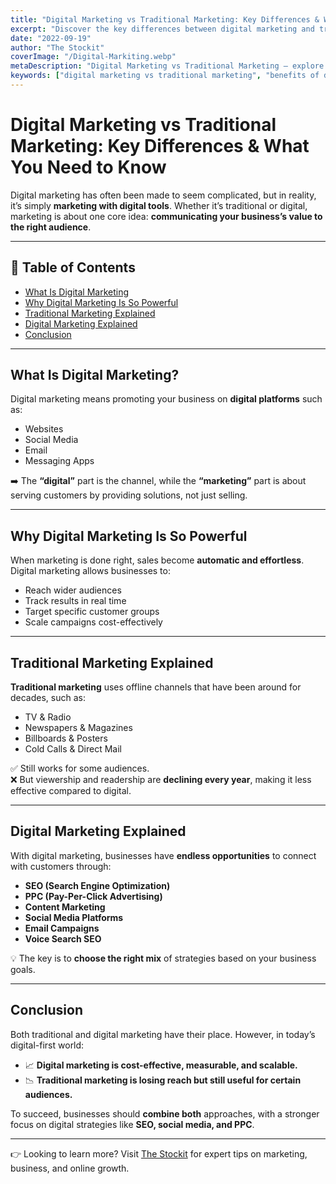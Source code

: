 ```yaml
---
title: "Digital Marketing vs Traditional Marketing: Key Differences & What You Need to Know"
excerpt: "Discover the key differences between digital marketing and traditional marketing. Learn which strategy is more effective in today’s digital age and how businesses can maximize results."
date: "2022-09-19"
author: "The Stockit"
coverImage: "/Digital-Markiting.webp"
metaDescription: "Digital Marketing vs Traditional Marketing — explore the differences, advantages, and drawbacks of both strategies. Find out which marketing method works best for your business in 2025."
keywords: ["digital marketing vs traditional marketing", "benefits of digital marketing", "traditional marketing examples", "digital marketing strategies 2025"]
---
```


# Digital Marketing vs Traditional Marketing: Key Differences & What You Need to Know

Digital marketing has often been made to seem complicated, but in reality, it’s simply **marketing with digital tools**. Whether it’s traditional or digital, marketing is about one core idea: **communicating your business’s value to the right audience**.

---

## 📌 Table of Contents
- [What Is Digital Marketing](#what-is-digital-marketing)
- [Why Digital Marketing Is So Powerful](#why-digital-marketing-is-so-powerful)
- [Traditional Marketing Explained](#traditional-marketing-explained)
- [Digital Marketing Explained](#digital-marketing-explained)
- [Conclusion](#conclusion)

---

## What Is Digital Marketing?

Digital marketing means promoting your business on **digital platforms** such as:

- Websites  
- Social Media  
- Email  
- Messaging Apps  

➡️ The **“digital”** part is the channel, while the **“marketing”** part is about serving customers by providing solutions, not just selling.

---

## Why Digital Marketing Is So Powerful

When marketing is done right, sales become **automatic and effortless**. Digital marketing allows businesses to:

- Reach wider audiences  
- Track results in real time  
- Target specific customer groups  
- Scale campaigns cost-effectively  

---

## Traditional Marketing Explained

**Traditional marketing** uses offline channels that have been around for decades, such as:

- TV & Radio  
- Newspapers & Magazines  
- Billboards & Posters  
- Cold Calls & Direct Mail  

✅ Still works for some audiences.  
❌ But viewership and readership are **declining every year**, making it less effective compared to digital.

---

## Digital Marketing Explained

With digital marketing, businesses have **endless opportunities** to connect with customers through:

- **SEO (Search Engine Optimization)**  
- **PPC (Pay-Per-Click Advertising)**  
- **Content Marketing**  
- **Social Media Platforms**  
- **Email Campaigns**  
- **Voice Search SEO**  

💡 The key is to **choose the right mix** of strategies based on your business goals.

---

## Conclusion

Both traditional and digital marketing have their place. However, in today’s digital-first world:

- 📈 **Digital marketing is cost-effective, measurable, and scalable.**  
- 📉 **Traditional marketing is losing reach but still useful for certain audiences.**

To succeed, businesses should **combine both** approaches, with a stronger focus on digital strategies like **SEO, social media, and PPC**.

---

👉 Looking to learn more? Visit [The Stockit](https://redgramint.site/) for expert tips on marketing, business, and online growth.
